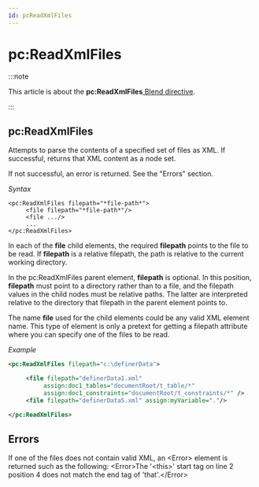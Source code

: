 ```yaml
---
id: pcReadXmlFiles
---
```


# pc:ReadXmlFiles




:::note

This article is about the **pc:ReadXmlFiles**[ Blend directive](/Repositories/Blend_directives).

:::

## **pc:ReadXmlFiles**

Attempts to parse the contents of a specified set of files as XML. If successful, returns that XML content as a node set.

If not successful, an error is returned. See the "Errors" section.

*Syntax*

```
<pc:ReadXmlFiles filepath="*file-path*">
     <file filepath="*file-path*"/>
     <file .../>
     ...
</pc:ReadXmlFiles>
```

In each of the **file** child elements, the required **filepath** points to the file to be read. If **filepath** is a relative filepath, the path is relative to the current working directory.

In the pc:ReadXmlFiles parent element, **filepath** is optional. In this position, **filepath** must point to a directory rather than to a file, and the filepath values in the child nodes must be relative paths. The latter are interpreted relative to the directory that filepath in the parent element points to.

The name **file** used for the child elements could be any valid XML element name. This type of element is only a pretext for getting a filepath attribute where you can specify one of the files to be read.

*Example*

```xml
<pc:ReadXmlFiles filepath="c:\definerData">

     <file filepath="definerData1.xml"
          assign:doc1_tables="documentRoot/t_table/*"
          assign:doc1_constraints="documentRoot/t_constraints/*" />
     <file filepath="definerData5.xml" assign:myVariable="."/>

</pc:ReadXmlFiles>
```

## Errors

If one of the files does not contain valid XML, an \<Error> element is returned such as the following:
\<Error>The '\<this>' start tag on line 2 position 4 does not match the end tag of 'that'.\</Error>